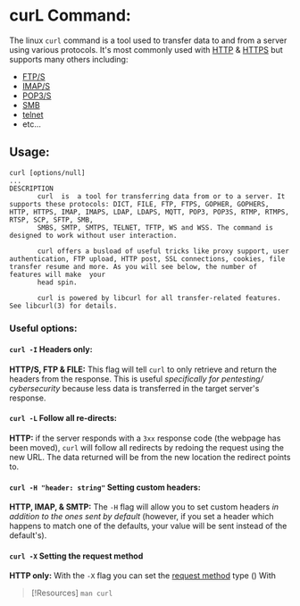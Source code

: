 
# curL Command:
The linux `curl` command is a tool used to transfer data to and from a server using various protocols. It's most commonly used with [HTTP](/networking/protocols/HTTP.md) & [HTTPS](/networking/protocols/HTTPS.md) but supports many others including:
- [FTP/S](/networking/protocols/FTP.md)
- [IMAP/S](/networking/protocols/IMAP.md)
- [POP3/S](/networking/protocols/POP3.md)
- [SMB](/networking/protocols/SMB.md)
- [telnet](/networking/protocols/telnet.md)
- etc...
## Usage:
```
curl [options/null]
...
DESCRIPTION
       curl  is  a tool for transferring data from or to a server. It supports these protocols: DICT, FILE, FTP, FTPS, GOPHER, GOPHERS, HTTP, HTTPS, IMAP, IMAPS, LDAP, LDAPS, MQTT, POP3, POP3S, RTMP, RTMPS, RTSP, SCP, SFTP, SMB,
       SMBS, SMTP, SMTPS, TELNET, TFTP, WS and WSS. The command is designed to work without user interaction.

       curl offers a busload of useful tricks like proxy support, user authentication, FTP upload, HTTP post, SSL connections, cookies, file transfer resume and more. As you will see below, the number of features will make  your
       head spin.

       curl is powered by libcurl for all transfer-related features. See libcurl(3) for details.
```
### Useful options:
#### `curl -I` Headers only:
**HTTP/S, FTP & FILE:** This flag will tell `curl` to only retrieve and return the headers from the response. This is useful *specifically for pentesting/ cybersecurity* because less data is transferred in the target server's response.
#### `curl -L` Follow all re-directs:
**HTTP:** if the server responds with a `3xx` response code (the webpage has been moved), `curl` will follow all redirects by redoing the request using the new URL. The data returned will be from the new location the redirect points to. 
#### `curl -H "header: string"` Setting custom headers:
**HTTP, IMAP, & SMTP:** The `-H` flag will allow you to set custom headers *in addition to the ones sent by default* (however, if you set a header which happens to match one of the defaults, your value will be sent instead of the default's).
#### `curl -X` Setting the request method
**HTTP only:** With the `-X` flag you can set the [request method](/www/request-methods.md) type ()
With

> [!Resources]
> `man curl`

